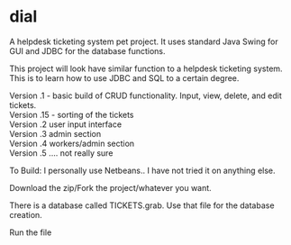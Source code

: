 dial
====

A helpdesk ticketing system pet project. It uses standard Java Swing for GUI and JDBC for the database functions.

This project will look have similar function to a helpdesk ticketing system. 
This is to learn how to use JDBC and SQL to a certain degree.

Version .1 - basic build of CRUD functionality. Input, view, delete, and edit tickets.<br>
Version .15 - sorting of the tickets<br>
Version .2 user input interface<br>
Version .3 admin section<br>
Version .4 workers/admin section<br>
Version .5 .... not really sure<br>


To Build:
I personally use Netbeans.. I have not tried it on anything else.

Download the zip/Fork the project/whatever you want.

There is a database called TICKETS.grab. Use that file for the database creation.

Run the file
